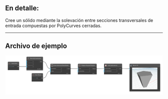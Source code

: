 ## En detalle:
Cree un sólido mediante la solevación entre secciones transversales de entrada compuestas por PolyCurves cerradas.
___
## Archivo de ejemplo

![Solid.ByRuledLoft](./Autodesk.DesignScript.Geometry.Solid.ByRuledLoft_img.png)
